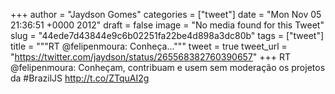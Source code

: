 
+++
author = "Jaydson Gomes"
categories = ["tweet"]
date = "Mon Nov 05 21:36:51 +0000 2012"
draft = false
image = "No media found for this Tweet"
slug = "44ede7d43844e9c6b02251fa22be4d898a3dc80b"
tags = ["tweet"]
title = """RT @felipenmoura: Conheça..."""
tweet = true
tweet_url = "https://twitter.com/jaydson/status/265568382760390657"
+++
RT @felipenmoura: Conheçam, contribuam e usem sem moderação os projetos da #BrazilJS http://t.co/ZTquAI2g
